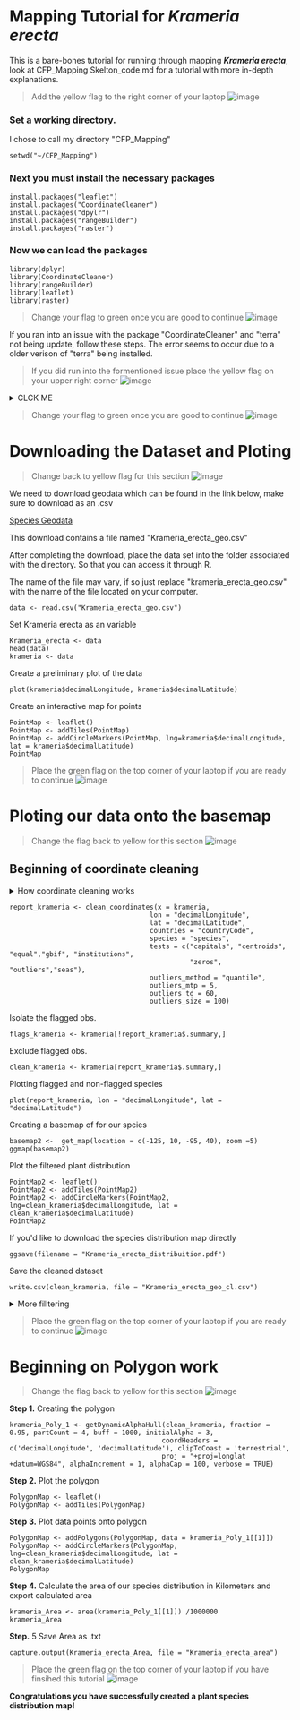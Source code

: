 # Mapping Tutorial for **_Krameria erecta_**
This is a bare-bones tutorial for running through mapping **_Krameria erecta_**, look at CFP_Mapping Skelton_code.md for a tutorial with more in-depth explanations.

> Add the yellow flag to the right corner of your laptop ![image](https://user-images.githubusercontent.com/99222277/154882335-f33380f0-1527-4047-b2b1-972577050e7b.png)

### Set a working directory.
I chose to call my directory "CFP_Mapping"
```
setwd("~/CFP_Mapping")
```
### Next you must install the necessary packages
```
install.packages("leaflet")
install.packages("CoordinateCleaner")
install.packages("dpylr")
install.packages("rangeBuilder")
install.packages("raster")
```

### Now we can load the packages
```
library(dplyr)
library(CoordinateCleaner)
library(rangeBuilder)
library(leaflet)
library(raster)
```
> Change your flag to green once you are good to continue ![image](https://user-images.githubusercontent.com/99222277/154882595-b2448b1c-473f-4e83-9d72-1d401ebcb5e6.png)

If you ran into an issue with the package "CoordinateCleaner" and "terra" not being update, follow these steps.
The error seems to occur due to a older verison of "terra" being installed.
>If you did run into the formentioned issue place the yellow flag on your upper right corner ![image](https://user-images.githubusercontent.com/99222277/155015751-fbcdd26b-d7e2-470d-a801-1e553123c8fc.png)



<details><summary> CLCK ME </summary>
  <p>
    
**Step 1.** Download and instal [RTools](https://cran.r-project.org/bin/windows/Rtools/rtools40.html)

**Step 2.** Go to documents and create a txt. file named " .Renviron ".

**Step 3.** Save the file to your documents.

**Step 4.** Restart R 


![Rest_R](https://user-images.githubusercontent.com/99222277/153778610-77351921-c65c-48a7-bbe5-70b3447fb129.png)


**Step 5.** Run the following lines in order and one at a time. This may take several minutes.
```
write('PATH="${RTOOLS40_HOME}\\usr\\bin;${PATH}"', file = "~/.Renviron", append = TRUE)
```
```
Sys.which("make")
```
```
install.packages("terra", type = "source")
```
This should have updated your "terra" packages, which we can check by loading the packages
```
library(CoordinateCleaner)
```
The package should be updated and no error message should appear
    
  </p>
  </details>
  
> Change your flag to green once you are good to continue ![image](https://user-images.githubusercontent.com/99222277/155015835-3816eda1-6959-4b81-abe1-1816a605dd8c.png)


# Downloading the Dataset and Ploting 

>Change back to yellow flag for this section ![image](https://user-images.githubusercontent.com/99222277/154882335-f33380f0-1527-4047-b2b1-972577050e7b.png)

We need to download geodata which can be found in the link below, make sure to download as an .csv

[Species Geodata](https://drive.google.com/file/d/1xfigPDGfYXCOPl-rku0k_K_StACN3dtj/view?usp=sharing)

This download contains a file named "Krameria_erecta_geo.csv"

After completing the download, place the data set into the folder associated with the directory. So that you can access it through R.

The name of the file may vary, if so just replace "krameria_erecta_geo.csv" with the name of the file located on your computer.
```
data <- read.csv("Krameria_erecta_geo.csv") 
```

Set Krameria erecta as an variable
```
Krameria_erecta <- data
head(data)
krameria <- data
```
Create a preliminary plot of the data
```
plot(krameria$decimalLongitude, krameria$decimalLatitude)
```
Create an interactive map for points
```
PointMap <- leaflet()
PointMap <- addTiles(PointMap)
PointMap <- addCircleMarkers(PointMap, lng=krameria$decimalLongitude, lat = krameria$decimalLatitude)
PointMap
```

 > Place the green flag on the top corner of your labtop if you are ready to continue ![image](https://user-images.githubusercontent.com/99222277/154882595-b2448b1c-473f-4e83-9d72-1d401ebcb5e6.png)
# Ploting our data onto the basemap
> Change the flag back to yellow for this section ![image](https://user-images.githubusercontent.com/99222277/154882335-f33380f0-1527-4047-b2b1-972577050e7b.png)

## Beginning of coordinate cleaning
<details><summary> How coordinate cleaning works </summary>
  <p>
    outliers_mtp, seems to determine how far a data point can be away from the majority of the data set and still count as being "in range"
    For instance and "mtp" value of 5 means that a point with 5 kilometers will still be considered apart of the distubtion.
    When we lower the value of "mtp" we lower what coordinate cleaner will consider within range.
    
    
   ![MTP_Guide](https://user-images.githubusercontent.com/99222277/155865824-0b2b5ffe-8b84-4b52-a7c2-cd247696cc70.png)

    
  </p>  
  </details>

```
report_krameria <- clean_coordinates(x = krameria, 
                                   lon = "decimalLongitude", 
                                   lat = "decimalLatitude",
                                   countries = "countryCode",
                                   species = "species",
                                   tests = c("capitals", "centroids", "equal","gbif", "institutions",
                                             "zeros", "outliers","seas"),
                                   outliers_method = "quantile",
                                   outliers_mtp = 5,
                                   outliers_td = 60,
                                   outliers_size = 100)
 ```
Isolate the flagged obs.
```
flags_krameria <- krameria[!report_krameria$.summary,]
```
Exclude flagged obs.
```
clean_krameria <- krameria[report_krameria$.summary,]

```
Plotting flagged and non-flagged species
```
plot(report_krameria, lon = "decimalLongitude", lat = "decimalLatitude")
```
Creating a basemap of for our spcies
```
basemap2 <-  get_map(location = c(-125, 10, -95, 40), zoom =5)
ggmap(basemap2)
```
Plot the filtered plant distribution 
```
PointMap2 <- leaflet()
PointMap2 <- addTiles(PointMap2)
PointMap2 <- addCircleMarkers(PointMap2, lng=clean_krameria$decimalLongitude, lat = clean_krameria$decimalLatitude)
PointMap2
```
If you'd like to download the species distribution map directly
```
ggsave(filename = "Krameria_erecta_distribuition.pdf")
```
Save the cleaned dataset
```
write.csv(clean_krameria, file = "Krameria_erecta_geo_cl.csv")
```
<details><summary> More filltering </summary>
  <p>
This section of code can be used to target specific points that may not be filtered out using coordinate cleaner, this is done by targeting outliers that are not within certain latitude or longitude    
 
For latitude    
```
plot(Krameria_erecta_dat_cl$decimalLongitude, Krameria_erecta_dat_cl$decimalLatitude)
geodata2 <- Krameria_erecta_dat_cl %>% filter(decimalLatitude > 20)
plot(geodata2$decimalLongitude, geodata2$decimalLatitude)
    
```
For longitude
```
geodata3 <- geodata2 %>% filter(decimalLongitude > -125)
plot(geodata3$decimalLongitude, geodata3$decimalLatitude)
ggmap(basemap2) + geom_point(data = geodata3, aes(x=decimalLongitude, y=decimalLatitude, color=species))

 ```
    
    
</p>  
</details>
 
> Place the green flag on the top corner of your labtop if you are ready to continue ![image](https://user-images.githubusercontent.com/99222277/154882595-b2448b1c-473f-4e83-9d72-1d401ebcb5e6.png)

# Beginning on Polygon work 
> Change the flag back to yellow for this section ![image](https://user-images.githubusercontent.com/99222277/154882335-f33380f0-1527-4047-b2b1-972577050e7b.png)


**Step 1.** Creating the polygon
```
krameria_Poly_1 <- getDynamicAlphaHull(clean_krameria, fraction = 0.95, partCount = 4, buff = 1000, initialAlpha = 3,
                                      coordHeaders = c('decimalLongitude', 'decimalLatitude'), clipToCoast = 'terrestrial',
                                      proj = "+proj=longlat +datum=WGS84", alphaIncrement = 1, alphaCap = 100, verbose = TRUE)
```
**Step 2.** Plot the polygon  
```
PolygonMap <- leaflet()
PolygonMap <- addTiles(PolygonMap)
```
**Step 3.** Plot data points onto polygon 
```
PolygonMap <- addPolygons(PolygonMap, data = krameria_Poly_1[[1]])
PolygonMap <- addCircleMarkers(PolygonMap, lng=clean_krameria$decimalLongitude, lat = clean_krameria$decimalLatitude)
PolygonMap
```
**Step 4.** Calculate the area of our species distribution in Kilometers and export calculated area
```
krameria_Area <- area(krameria_Poly_1[[1]]) /1000000
krameria_Area     

```
**Step.** 5 Save Area as .txt
```
capture.output(Krameria_erecta_Area, file = "Krameria_erecta_area")   
```

> Place the green flag on the top corner of your labtop if you have finsihed this tutorial ![image](https://user-images.githubusercontent.com/99222277/154882595-b2448b1c-473f-4e83-9d72-1d401ebcb5e6.png)

**Congratulations you have successfully created a plant species distribution map!** 
